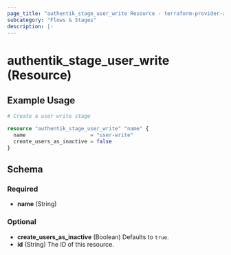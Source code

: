 ```yaml
---
page_title: "authentik_stage_user_write Resource - terraform-provider-authentik"
subcategory: "Flows & Stages"
description: |-
---
```


# authentik_stage_user_write (Resource)

## Example Usage

```terraform
# Create a user write stage

resource "authentik_stage_user_write" "name" {
  name                     = "user-write"
  create_users_as_inactive = false
}
```

<!-- schema generated by tfplugindocs -->
## Schema

### Required

- **name** (String)

### Optional

- **create_users_as_inactive** (Boolean) Defaults to `true`.
- **id** (String) The ID of this resource.
